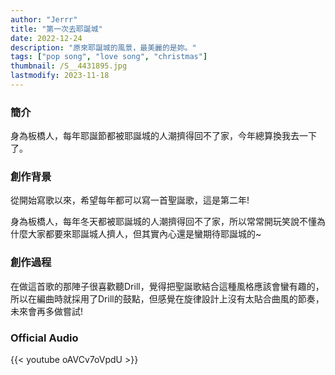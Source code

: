 ```yaml
---
author: "Jerrr"
title: "第一次去耶誕城"
date: 2022-12-24
description: "原來耶誕城的風景，最美麗的是妳。"
tags: ["pop song", "love song", "christmas"]
thumbnail: /S__4431895.jpg
lastmodify: 2023-11-18
---
```


### 簡介
身為板橋人，每年耶誕節都被耶誕城的人潮擠得回不了家，今年總算換我去一下了。

### 創作背景
從開始寫歌以來，希望每年都可以寫一首聖誕歌，這是第二年!

身為板橋人，每年冬天都被耶誕城的人潮擠得回不了家，所以常常開玩笑說不懂為什麼大家都要來耶誕城人擠人，但其實內心還是蠻期待耶誕城的~

### 創作過程
在做這首歌的那陣子很喜歡聽Drill，覺得把聖誕歌結合這種風格應該會蠻有趣的，所以在編曲時就採用了Drill的鼓點，但感覺在旋律設計上沒有太貼合曲風的節奏，未來會再多做嘗試!


### Official Audio
{{< youtube oAVCv7oVpdU >}}
